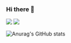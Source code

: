 ### Hi there 👋

<!--
**mechanizzed/mechanizzed** is a ✨ _special_ ✨ repository because its `README.md` (this file) appears on your GitHub profile.

Here are some ideas to get you started:

- 🔭 I’m currently working on ...
- 🌱 I’m currently learning ...
- 👯 I’m looking to collaborate on ...
- 🤔 I’m looking for help with ...
- 💬 Ask me about ...
- 📫 How to reach me: ...
- 😄 Pronouns: ...
- ⚡ Fun fact: ...
-->

<a href="https://www.linkedin.com/in/lucianojguerra/" target="_blank"><img src="https://img.shields.io/badge/linkedin-0077B5.svg?style=for-the-badge&logo=linkedin&logoColor=white"></a>
<a href="mailto:dsibr@hotmail.com"><img src="https://img.shields.io/badge/e‑mail-D14836.svg?style=for-the-badge&logo=GMail&logoColor=white"></a>

![Anurag's GitHub stats](https://github-readme-stats.vercel.app/api?username=mechanizzed&show_icons=true&theme=dracula&count_private=true)
